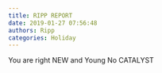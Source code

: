 ```yaml
---
title: RIPP REPORT
date: 2019-01-27 07:56:48
authors: Ripp
categories: Holiday
---
```


 You are right NEW and Young No CATALYST